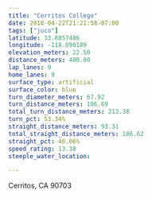```yaml
---
title: "Cerritos College"
date: 2018-04-22T21:21:58-07:00
tags: ["juco"]
latitude: 33.8857486
longitude: -118.090189
elevation_meters: 22.50
distance_meters: 400.00
lap_lanes: 9
home_lanes: 9
surface_type: artificial
surface_color: blue
turn_diameter_meters: 67.92
turn_distance_meters: 106.69
total_turn_distance_meters: 213.38
turn_pct: 53.34%
straight_distance_meters: 93.31
total_straight_distance_meters: 186.62
straight_pct: 46.66%
speed_rating: 13.38
steeple_water_location:

---
```


Cerritos, CA 90703

<!--more-->
